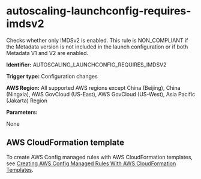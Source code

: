 # autoscaling\-launchconfig\-requires\-imdsv2<a name="autoscaling-launchconfig-requires-imdsv2"></a>

Checks whether only IMDSv2 is enabled\. This rule is NON\_COMPLIANT if the Metadata version is not included in the launch configuration or if both Metadata V1 and V2 are enabled\. 

**Identifier:** AUTOSCALING\_LAUNCHCONFIG\_REQUIRES\_IMDSV2

**Trigger type:** Configuration changes

**AWS Region:** All supported AWS regions except China \(Beijing\), China \(Ningxia\), AWS GovCloud \(US\-East\), AWS GovCloud \(US\-West\), Asia Pacific \(Jakarta\) Region

**Parameters:**

None  

## AWS CloudFormation template<a name="w85aac12c32c17b9c41c15"></a>

To create AWS Config managed rules with AWS CloudFormation templates, see [Creating AWS Config Managed Rules With AWS CloudFormation Templates](aws-config-managed-rules-cloudformation-templates.md)\.